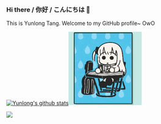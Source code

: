 ### Hi there / 你好 / こんにちは 👋

This is Yunlong Tang. Welcome to my GitHub profile~ OwO 
<!-- [![Top Langs](https://github-readme-stats.vercel.app/api/top-langs/?username=yunlong10&layout=compact&theme=default)](https://github.com/yunlong10/github-readme-stats) -->
[![Yunlong's github stats](https://github-readme-stats.vercel.app/api?username=yunlong10&theme=default)](https://github.com/yunlong10/github-readme-stats)<img max-width="80" src="https://github.com/yunlong10/yunlong10/blob/main/preview0.gif"/>

![](https://komarev.com/ghpvc/?username=yunlong10&style=plastic)
